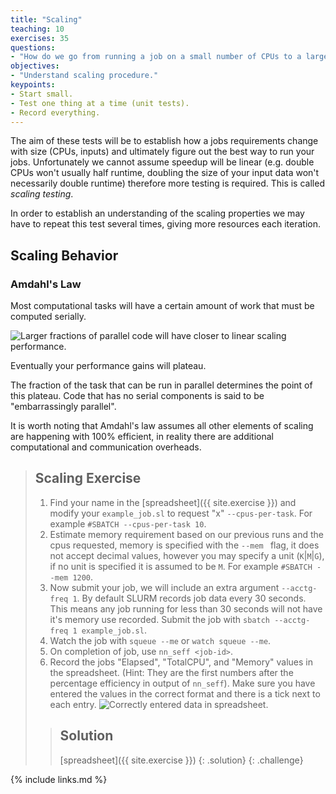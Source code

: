 ```yaml
---
title: "Scaling"
teaching: 10
exercises: 35
questions:
- "How do we go from running a job on a small number of CPUs to a larger one."
objectives:
- "Understand scaling procedure."
keypoints:
- Start small.
- Test one thing at a time (unit tests).
- Record everything.
---
```


The aim of these tests will be to establish how a jobs requirements change with size (CPUs, inputs) and ultimately figure out the best way to run your jobs.
Unfortunately we cannot assume speedup will be linear (e.g. double CPUs won't usually half runtime, doubling the size of your input data won't necessarily double runtime) therefore more testing is required. This is called *scaling testing*.

In order to establish an understanding of the scaling properties we may have to repeat this test several times, giving more resources each iteration.

## Scaling Behavior

### Amdahl's Law

Most computational tasks will have a certain amount of work that must be computed serially.

![Larger fractions of parallel code will have closer to linear scaling performance.](../fig/AmdahlsLaw2.svg)

Eventually your performance gains will plateau.

The fraction of the task that can be run in parallel determines the point of this plateau.
Code that has no serial components is said to be "embarrassingly parallel".

It is worth noting that Amdahl's law assumes all other elements of scaling are happening with 100% efficient, in reality there are additional computational and communication overheads.

> ## Scaling Exercise
>
> 1. Find your name in the [spreadsheet]({{ site.exercise }}) and modify your `example_job.sl` to request
> "x" `--cpus-per-task`. 
> For example `#SBATCH --cpus-per-task 10`.
> 2. Estimate memory requirement based on our previous runs and the cpus requested, memory
> is specified with the `--mem ` flag, it does not accept decimal values, however you may
> specify a unit (`K`|`M`|`G`), if no unit is specified it is assumed to be `M`.
> For example `#SBATCH --mem 1200`.
> 3. Now submit your job, we will include an extra argument `--acctg-freq 1`.
> By default SLURM records job data every 30 seconds. 
> This means any job running for less than 30
> seconds will not have it's memory use recorded.
> Submit the job with `sbatch --acctg-freq 1 example_job.sl`.
> 4. Watch the job with `squeue --me` or `watch squeue --me`.
> 5. On completion of job, use `nn_seff <job-id>`.
> 6. Record the jobs "Elapsed", "TotalCPU", and "Memory" values in the spreadsheet. (Hint: They are the first 
> numbers after the percentage efficiency in output of `nn_seff`). Make sure you have entered the values in the correct format and there is a tick next to each entry. ![Correctly entered data in spreadsheet.](../fig/correct-spreadsheet-entry.png)
>
> > ## Solution
> >
> > [spreadsheet]({{ site.exercise }})
> {: .solution}
{: .challenge}

{% include links.md %}
